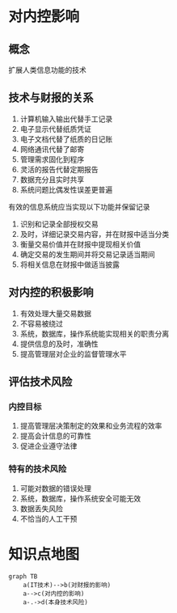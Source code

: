 # 对内控影响

## 概念

扩展人类信息功能的技术

## 技术与财报的关系

1. 计算机输入输出代替手工记录
2. 电子显示代替纸质凭证
3. 电子文档代替了纸质的日记账
4. 网络通讯代替了邮寄
5. 管理需求固化到程序
6. 灵活的报告代替定期报告
7. 数据充分且实时共享
8. 系统问题比偶发性误差更普遍

有效的信息系统应当实现以下功能并保留记录

1. 识别和记录全部授权交易
2. 及时，详细记录交易内容，并在财报中适当分类
3. 衡量交易价值并在财报中提现相关价值
4. 确定交易的发生期间并将交易记录适当期间
5. 将相关信息在财报中做适当披露

## 对内控的积极影响

1. 有效处理大量交易数据
2. 不容易被绕过
3. 系统，数据库，操作系统能实现相关的职责分离
4. 提供信息的及时，准确性
5. 提高管理层对企业的监督管理水平

## 评估技术风险

### 内控目标

1. 提高管理层决策制定的效果和业务流程的效率
2. 提高会计信息的可靠性
3. 促进企业遵守法律

### 特有的技术风险

1. 可能对数据的错误处理
2. 系统，数据库，操作系统安全可能无效
3. 数据丢失风险
4. 不恰当的人工干预

# 知识点地图

```mermaid
graph TB
	a(IT技术)-->b(对财报的影响)
	a-->c(对内控的影响)
	a-.->d(本身技术风险)
```

